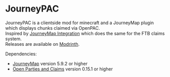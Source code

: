 # JourneyPAC
JourneyPAC is a clientside mod for minecraft and a JourneyMap plugin which displays chunks claimed via OpenPAC.  
Inspired by [JourneyMap Integration](https://www.curseforge.com/minecraft/mc-mods/journeymap-integration) which does the same for the FTB claims system.  
Releases are available on [Modrinth](https://modrinth.com/mod/journey-pac).

Dependencies:
- [JourneyMap](https://www.curseforge.com/minecraft/mc-mods/journeymap) version 5.9.2 or higher
- [Open Parties and Claims](https://www.curseforge.com/minecraft/mc-mods/open-parties-and-claims) version 0.15.1 or higher

